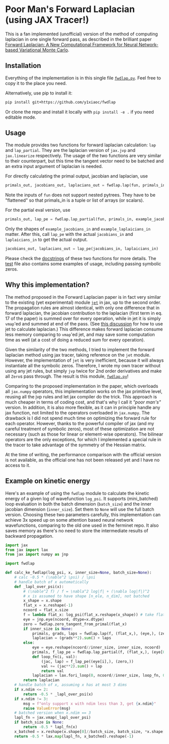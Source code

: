 # Poor Man's Forward Laplacian (using JAX Tracer!)

This is a fan implemented (unofficial) version of the method of computing laplacian in one single forward pass, as described in the brilliant paper [Forward Laplacian: A New Computational Framework for
Neural Network-based Variational Monte Carlo](https://arxiv.org/pdf/2307.08214.pdf).

## Installation

Everything of the implementation is in this single file [`fwdlap.py`](./fwdlap.py). Feel free to copy it to the place you need. 

Alternatively, use pip to install it: 
```bash
pip install git+https://github.com/y1xiaoc/fwdlap
```
Or clone the repo and install it locally with `pip install -e .` if you need editable mode.

## Usage

The module provides two functions for forward laplacian calculation: `lap` and `lap_partial`. They are the laplacian version of `jax.jvp` and `jax.linearize` respectively. The usage of the two functions are very similar to their counterpart, but this time the tangent vector need to be batched and an extra input argument of laplacian is needed. 

For directly calculating the primal output, jacobian and laplacian, use
```python
primals_out, jacobians_out, laplacians_out = fwdlap.lap(fun, primals_in, jacobians_in, laplaicians_in)
```
Note the inputs of `fun` does not support nested pytrees. They have to be "flattened" so that primals_in is a tuple or list of arrays (or scalars).

For the partial eval version, use
```python
primals_out, lap_pe = fwdlap.lap_partial(fun, primals_in, example_jacobians_in, example_laplaicians_in)
```
Only the shapes of `example_jacobians_in` and `example_laplaicians_in` matter. After this, call `lap_pe` with the actual `jacobians_in` and `laplaicians_in` to get the actual output.
```python
jacobians_out, laplacians_out = lap_pe(jacobians_in, laplaicians_in)
```

Please check the [docstrings](./fwdlap.py#L42) of these two functions for more details. The [test](./test_fwdlap.py#L65) file also contains some examples of usage, including passing symbolic zeros.

## Why this implementation?

The method proposed in the Forward Laplacian paper is in fact very similar to the existing (yet experimental) module [`jet`](https://jax.readthedocs.io/en/latest/jax.experimental.jet.html) in jax, up to the second order. The propagation rules are almost identical, with only one difference that in forward laplacian, the jacobian contribution to the laplacian (first term in eq. 17 of the paper) is summed over for every operation, while in jet it is simply `vmap`'ed and summed at end of the pass. (See [this discussion](https://github.com/google/jax/discussions/9598) for how to use jet to calculate laplacian.) This difference makes forward laplacian consume less memory comparing to `vmap`'ed jet, and may save some computation time as well (at a cost of doing a reduced sum for every operation).

Given the similarity of the two methods, I tried to implement the forward laplacian method using jax tracer, taking reference on the `jet` module. However, the implementation of `jet` is very inefficient, because it will always instantiate all the symbolic zeros. Therefore, I wrote my own tracer without using any jet rules, but simply `jvp` twice for 2nd order derivatives and make all `Zero`s pass through. The result is this module, [`fwdlap.py`](./fwdlap.py)!

Comparing to the proposed implementation in the paper, which overloads all `jax.numpy` operators, this implementation works on the jax primitive level, reusing all the jvp rules and let jax compiler do the trick. This approach is much cheaper in terms of coding cost, and that's why I call it _"poor man's"_ version. In addition, it is also more flexible, as it can in principle handle any jax function, not limited to the operators overloaded in `jax.numpy`. The drawback is I did not spend much time on optimizing the forward rule for each operator. However, thanks to the powerful compiler of jax (and my careful treatment of symbolic zeros), most of these optimization are not necessary (such as those for linear or element-wise operators). The bilinear operators are the only exceptions, for which I implemented a special rule in the tracer to take advantage of the symmetry of the Hessian matrix. 

At the time of writing, the performance comparison with the official version is not available, as the official one has not been released yet and I have no access to it.

## Example on kinetic energy

Here's an example of using the `fwdlap` module to calculate the kinetic energy of a given log of wavefunction `log_psi`. It supports (mini_batched) loop evaluation in both the batch dimension (`batch_size`) and the inner jacobian dimension (`inner_size`). Set them to `None` will use the full batch version. Choosing these two parameters carefully, this implementation can achieve 3x speed up on some attention based neural network wavefunctions, comparing to the old one used in the ferminet repo. It also saves memory as there's no need to store the intermediate results of backward propagation.

```python
import jax
from jax import lax
from jax import numpy as jnp

import fwdlap

def calc_ke_fwdlap(log_psi, x, inner_size=None, batch_size=None):
    # calc -0.5 * (\nable^2 \psi) / \psi
    # handle batch of x automatically
    def _lapl_over_psi(x):
        # (\nable^2 f) / f = \nabla^2 log|f| + (\nabla log|f|)^2
        # x is assumed to have shape [n_ele, n_dim], not batched
        x_shape = x.shape
        flat_x = x.reshape(-1)
        ncoord = flat_x.size
        f = lambda flat_x: log_psi(flat_x.reshape(x_shape)) # take flattened x
        eye = jnp.eye(ncoord, dtype=x.dtype)
        zero = fwdlap.zero_tangent_from_primal(flat_x)
        if inner_size is None:
            primals, grads, laps = fwdlap.lap(f, (flat_x,), (eye,), (zero,))
            laplacian = (grads**2).sum() + laps
        else:
            eye = eye.reshape(ncoord//inner_size, inner_size, ncoord)
            primals, f_lap_pe = fwdlap.lap_partial(f, (flat_x,), (eye[0],), (zero,))
            def loop_fn(i, val):
                (jac, lap) = f_lap_pe((eye[i],), (zero,))
                val += (jac**2).sum() + lap
                return val
            laplacian = lax.fori_loop(0, ncoord//inner_size, loop_fn, 0.0)
        return laplacian
    # handle batch of x, assuming x has at most 3 dims
    if x.ndim <= 2:
        return -0.5 * _lapl_over_psi(x)
    if x.ndim != 3:
        msg = f"only support x with ndim less than 3, get {x.ndim}"
        raise ValueError(msg)
    # batched version when x.ndim == 3
    lapl_fn = jax.vmap(_lapl_over_psi)
    if batch_size is None:
        return -0.5 * lapl_fn(x)
    x_batched = x.reshape(x.shape[0]//batch_size, batch_size, *x.shape[1:])
    return -0.5 * lax.map(lapl_fn, x_batched).reshape(-1)
```



